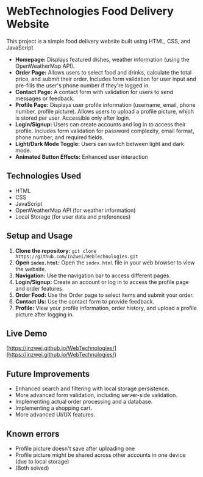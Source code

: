 # WebTechnologies Food Delivery Website

This project is a simple food delivery website built using HTML, CSS, and JavaScript

* **Homepage:** Displays featured dishes, weather information (using the OpenWeatherMap API).
* **Order Page:** Allows users to select food and drinks, calculate the total price, and submit their order. Includes form validation for user input and pre-fills the user's phone number if they're logged in.
* **Contact Page:** A contact form with validation for users to send messages or feedback.
* **Profile Page:** Displays user profile information (username, email, phone number, profile picture). Allows users to upload a profile picture, which is stored per user.  Accessible only after login.
* **Login/Signup:** Users can create accounts and log in to access their profile. Includes form validation for password complexity, email format, phone number, and required fields.
* **Light/Dark Mode Toggle:** Users can switch between light and dark mode.
* **Animated Button Effects:** Enhanced user interaction 

## Technologies Used

* HTML
* CSS
* JavaScript
* OpenWeatherMap API (for weather information)
* Local Storage (for user data and preferences)

## Setup and Usage

1. **Clone the repository:** `git clone https://github.com/InZwei/WebTechnologies.git`
2. **Open `index.html`:** Open the `index.html` file in your web browser to view the website.
3. **Navigation:** Use the navigation bar to access different pages.
4. **Login/Signup:** Create an account or log in to access the profile page and order features.
5. **Order Food:** Use the Order page to select items and submit your order.
6. **Contact Us:** Use the contact form to provide feedback.
7. **Profile:** View your profile information, order history, and upload a profile picture after logging in.


## Live Demo

[https://inzwei.github.io/WebTechnologies/](https://inzwei.github.io/WebTechnologies/)

## Future Improvements

* Enhanced search and filtering with local storage persistence.
* More advanced form validation, including server-side validation.
* Implementing actual order processing and a database.
* Implementing a shopping cart.
* More advanced UI/UX features.

## Known errors

* Profile picture doesn't save after uploading one
* Profile picture might be shared across other accounts in one device (due to local storage)
* (Both solved)
